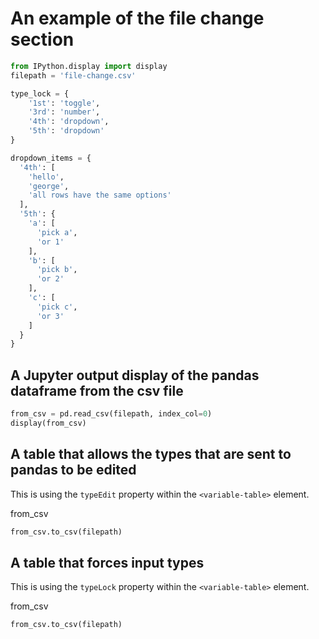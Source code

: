 <!-- markdownlint-disable MD033 -->

# An example of the file change section

<section-start>

```python
from IPython.display import display
filepath = 'file-change.csv'

type_lock = {
    '1st': 'toggle',
    '3rd': 'number',
    '4th': 'dropdown',
    '5th': 'dropdown'
}

dropdown_items = {
  '4th': [
    'hello',
    'george',
    'all rows have the same options'
  ],
  '5th': {
    'a': [
      'pick a',
      'or 1'
    ],
    'b': [
      'pick b',
      'or 2'
    ],
    'c': [
      'pick c',
      'or 3'
    ]
  }
}
```

</section-start>

## A Jupyter output display of the pandas dataframe from the csv file

<section-filechange paths="[filepath]">

```python
from_csv = pd.read_csv(filepath, index_col=0)
display(from_csv)
```

</section-filechange>

## A table that allows the types that are sent to pandas to be edited

This is using the `typeEdit` property within the `<variable-table>` element.

<section-live>

<variable-table typeEdit>from_csv</variable-table>

```python
from_csv.to_csv(filepath)
```

</section-live>

## A table that forces input types

This is using the `typeLock` property within the `<variable-table>` element.

<section-live>

<variable-table typeLock="type_lock" dropdownItems="dropdown_items">from_csv</variable-table>

```python
from_csv.to_csv(filepath)
```

</section-live>
